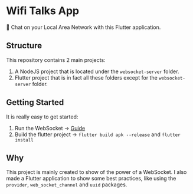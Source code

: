 # Wifi Talks App

💬 Chat on your Local Area Network with this Flutter application.

## Structure 
This repository contains 2 main projects:
1. A NodeJS project that is located under the `websocket-server` folder.
2. Flutter project that is in fact all these folders except for the `websocket-server` folder.  

## Getting Started

It is really easy to get started:
1. Run the WebSocket -> [Guide](https://github.com/shimanto-rehman/websocket-server/blob/master/README.md)
2. Build the flutter project -> `flutter build apk --release` and `flutter install`

## Why
This project is mainly created to show of the power of a WebSocket. I also made a Flutter application to show some best practices, like using the `provider`, `web_socket_channel` and `uuid` packages.
